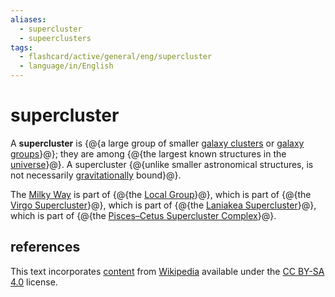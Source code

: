 ```yaml
---
aliases:
  - supercluster
  - supeerclusters
tags:
  - flashcard/active/general/eng/supercluster
  - language/in/English
---
```


# supercluster

A __supercluster__ is {@{a large group of smaller [galaxy clusters](galaxy%20cluster.md) or [galaxy groups](galaxy%20group.md)}@}; they are among {@{the largest known structures in the [universe](universe.md)}@}. A supercluster {@{unlike smaller astronomical structures, is not necessarily [gravitationally](gravity.md) bound}@}. <!--SR:!2025-01-21,152,310!2025-07-01,282,330!2025-04-16,219,319-->

The [Milky Way](Milky%20Way.md) is part of {@{the [Local Group](Local%20Group.md)}@}, which is part of {@{the [Virgo Supercluster](Virgo%20Supercluster.md)}@}, which is part of {@{the [Laniakea Supercluster](Laniakea%20Supercluster.md)}@}, which is part of {@{the [Pisces–Cetus Supercluster Complex](Pisces–Cetus%20Supercluster%20Complex.md)}@}. <!--SR:!2025-02-25,180,310!2025-01-28,144,290!2025-02-06,150,290!2025-01-20,154,310-->

## references

This text incorporates [content](https://en.wikipedia.org/wiki/supercluster) from [Wikipedia](Wikipedia.md) available under the [CC BY-SA 4.0](https://creativecommons.org/licenses/by-sa/4.0/) license.
